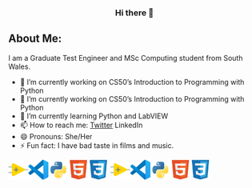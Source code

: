 
<div id="header" align="center">
  
  ### Hi there 👋
  
</div>

## About Me:
I am a Graduate Test Engineer and MSc Computing student from South Wales.

- 🔭 I’m currently working on CS50’s Introduction to Programming with Python
- 🔭 I’m currently working on CS50’s Introduction to Programming with Python
- 🌱 I’m currently learning Python and LabVIEW
- 📫 How to reach me: <a href="https://twitter.com/kirstysees">Twitter</a> LinkedIn
- 😄 Pronouns: She/Her
- ⚡ Fun fact: I have bad taste in films and music.

<img src="https://github.com/devicons/devicon/blob/master/icons/labview/labview-original.svg" width ="40px"><img src="https://github.com/devicons/devicon/blob/master/icons/vscode/vscode-original.svg" width ="40px"><img src="https://github.com/devicons/devicon/blob/master/icons/python/python-original.svg" width ="40px"><img src="https://github.com/devicons/devicon/blob/master/icons/html5/html5-original.svg" width ="40px"><img src="https://github.com/devicons/devicon/blob/master/icons/css3/css3-original.svg" width ="40px">
<img src="https://github.com/devicons/devicon/blob/master/icons/labview/labview-original.svg" width ="40px"><img src="https://github.com/devicons/devicon/blob/master/icons/vscode/vscode-original.svg" width ="40px"><img src="https://github.com/devicons/devicon/blob/master/icons/python/python-original.svg" width ="40px"><img src="https://github.com/devicons/devicon/blob/master/icons/html5/html5-original.svg" width ="40px"><img src="https://github.com/devicons/devicon/blob/master/icons/css3/css3-original.svg" width ="40px">
